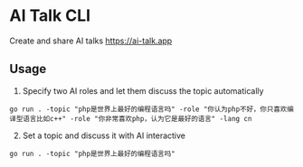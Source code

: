 # AI Talk CLI

Create and share AI talks https://ai-talk.app

## Usage

1. Specify two AI roles and let them discuss the topic automatically

```
go run . -topic "php是世界上最好的编程语言吗" -role "你认为php不好，你只喜欢编译型语言比如c++" -role "你非常喜欢php，认为它是最好的语言" -lang cn
```


2. Set a topic and discuss it with AI interactive

```
go run . -topic "php是世界上最好的编程语言吗"
```

